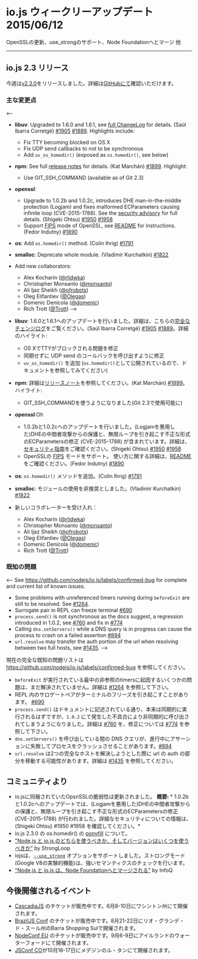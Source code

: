 # io.js ウィークリーアップデート 2015/06/12

OpenSSLの更新、use_strongのサポート、Node Foundationへとマージ 他

---

<!--
# io.js 2.3 releases
-->

## io.js 2.3 リリース

<!--
This week we had one io.js release [v2.3.0](https://iojs.org/dist/v2.3.0/), complete changelog can be found [on GitHub](https://github.com/nodejs/io.js/blob/master/CHANGELOG.md).
-->

今週は[v2.3.0](https://iojs.org/dist/v2.3.0/)をリリースしました。詳細は[GitHubにて](https://github.com/nodejs/io.js/blob/master/CHANGELOG.md)確認いただけます。

<!--
### Notable changes
-->

### 主な変更点

<--
* **libuv**: Upgraded to 1.6.0 and 1.6.1, see [full ChangeLog](https://github.com/libuv/libuv/blob/60e515d9e6f3d86c0eedad583805201f32ea3aed/ChangeLog#L1-L36) for details. (Saúl Ibarra Corretgé) [#1905](https://github.com/nodejs/io.js/pull/1905) [#1889](https://github.com/nodejs/io.js/pull/1889). Highlights include:
  - Fix TTY becoming blocked on OS X
  - Fix UDP send callbacks to not to be synchronous
  - Add `uv_os_homedir()` (exposed as `os.homedir()`, see below)
* **npm**: See full [release notes](https://github.com/npm/npm/releases/tag/v2.11.1) for details. (Kat Marchán) [#1899](https://github.com/nodejs/io.js/pull/1899). Highlight:
  - Use GIT_SSH_COMMAND (available as of Git 2.3)
* **openssl**:
  - Upgrade to 1.0.2b and 1.0.2c, introduces DHE man-in-the-middle protection (Logjam) and fixes malformed ECParameters causing infinite loop (CVE-2015-1788). See the [security advisory](https://www.openssl.org/news/secadv_20150611.txt) for full details. (Shigeki Ohtsu) [#1950](https://github.com/nodejs/io.js/pull/1950) [#1958](https://github.com/nodejs/io.js/pull/1958)
  - Support [FIPS](https://en.wikipedia.org/wiki/Federal_Information_Processing_Standards) mode of OpenSSL, see [README](https://github.com/nodejs/io.js#building-iojs-with-fips-compliant-openssl) for instructions. (Fedor Indutny) [#1890](https://github.com/nodejs/io.js/pull/1890)
* **os**: Add `os.homedir()` method. (Colin Ihrig) [#1791](https://github.com/nodejs/io.js/pull/1791)
* **smalloc**: Deprecate whole module. (Vladimir Kurchatkin) [#1822](https://github.com/nodejs/io.js/pull/1822)
* Add new collaborators:
  - Alex Kocharin ([@rlidwka](https://github.com/rlidwka))
  - Christopher Monsanto ([@monsanto](https://github.com/monsanto))
  - Ali Ijaz Sheikh ([@ofrobots](https://github.com/ofrobots))
  - Oleg Elifantiev ([@Olegas](https://github.com/Olegas))
  - Domenic Denicola ([@domenic](https://github.com/domenic))
  - Rich Trott ([@Trott](https://github.com/Trott))
-->

* **libuv**: 1.6.0と1.6.1へのアップデートを行いました。詳細は、こちらの[完全なチェンジログ](https://github.com/libuv/libuv/blob/60e515d9e6f3d86c0eedad583805201f32ea3aed/ChangeLog#L1-L36)をご覧ください。(Saúl Ibarra Corretgé) [#1905](https://github.com/nodejs/io.js/pull/1905) [#1889](https://github.com/nodejs/io.js/pull/1889)。詳細のハイライト:
  - OS XでTTYがブロックされる問題を修正
  - 同期せずに UDP send のコールバックを呼び出すように修正
  - `uv_os_homedir()` を追加 (`os.homedir()`として公開されているので、ドキュメントを参照してみてください)
* **npm**: 詳細は[リリースノート](https://github.com/npm/npm/releases/tag/v2.11.1)を参照してください。(Kat Marchán) [#1899](https://github.com/nodejs/io.js/pull/1899)。ハイライト:
  - GIT_SSH_COMMANDを使うようになりました(Git 2.3で使用可能に)
* **openssl**:Oh
  - 1.0.2bと1.0.2cへのアップデートを行いました。(Logjamを悪用した)DHEの中間者攻撃からの保護と、無限ループを引き起こす不正な形式のECParametersの修正 (CVE-2015-1788) が含まれています。詳細は、[セキュリティ指南](https://www.openssl.org/news/secadv_20150611.txt)をご確認ください。(Shigeki Ohtsu) [#1950](https://github.com/nodejs/io.js/pull/1950) [#1958](https://github.com/nodejs/io.js/pull/1958)
  - OpenSSLの [FIPS](https://en.wikipedia.org/wiki/Federal_Information_Processing_Standards) モードをサポート。 使い方に関する詳細は、[README](https://github.com/nodejs/io.js#building-iojs-with-fips-compliant-openssl) をご確認ください。(Fedor Indutny) [#1890](https://github.com/nodejs/io.js/pull/1890)
* **os**: `os.homedir()` メソッドを追加。(Colin Ihrig) [#1791](https://github.com/nodejs/io.js/pull/1791)
* **smalloc**: モジュールの使用を非推奨としました。(Vladimir Kurchatkin) [#1822](https://github.com/nodejs/io.js/pull/1822)
* 新しいコラボレーターを受け入れ：
  - Alex Kocharin ([@rlidwka](https://github.com/rlidwka))
  - Christopher Monsanto ([@monsanto](https://github.com/monsanto))
  - Ali Ijaz Sheikh ([@ofrobots](https://github.com/ofrobots))
  - Oleg Elifantiev ([@Olegas](https://github.com/Olegas))
  - Domenic Denicola ([@domenic](https://github.com/domenic))
  - Rich Trott ([@Trott](https://github.com/Trott))

<!--
### Known issues
-->

### 既知の問題

<--
See https://github.com/nodejs/io.js/labels/confirmed-bug for complete and current list of known issues.

* Some problems with unreferenced timers running during `beforeExit` are still to be resolved. See [#1264](https://github.com/nodejs/io.js/issues/1264).
* Surrogate pair in REPL can freeze terminal [#690](https://github.com/nodejs/io.js/issues/690)
* `process.send()` is not synchronous as the docs suggest, a regression introduced in 1.0.2, see [#760](https://github.com/nodejs/io.js/issues/760) and fix in [#774](https://github.com/nodejs/io.js/issues/774)
* Calling `dns.setServers()` while a DNS query is in progress can cause the process to crash on a failed assertion [#894](https://github.com/nodejs/io.js/issues/894)
* `url.resolve` may transfer the auth portion of the url when resolving between two full hosts, see [#1435](https://github.com/nodejs/io.js/issues/1435).
-->

現在の完全な既知の問題リストは https://github.com/nodejs/io.js/labels/confirmed-bug を参照してください。

* `beforeExit` が実行されている最中の非参照のtimersに起因するいくつかの問題は、まだ解決されていません。詳細は [#1264](https://github.com/nodejs/io.js/issues/1264) を参照して下さい。
* REPL 内のサロゲートペアがターミナルのフリーズを引き起こすことがあります。 [#690](https://github.com/nodejs/io.js/issues/690)
* `process.send()` はドキュメントに記述されている通り、本来は同期的に実行されるはずですが、`1.0.2` にて発生した不具合により非同期的に呼び出されてしまうようになりました。詳細は [#760](https://github.com/nodejs/io.js/issues/760) を、修正については [#774](https://github.com/nodejs/io.js/issues/774) を参照して下さい。
* `dns.setServers()` を呼び出している間の DNS クエリが、進行中にアサーションに失敗してプロセスをクラッシュさせることがあります。[#894](https://github.com/nodejs/io.js/issues/894)
* `url.resolve` は2つの完全なホストを解決しようとした際に url の auth の部分を移動する可能性があります。詳細は [#1435](https://github.com/nodejs/io.js/issues/1435) を参照してください。

<!--
### Community Updates
-->

## コミュニティより

<!--
* Openssl vulnerabilities are updated on io.js. **Resume:** *Upgrade to 1.0.2b and 1.0.2c, introduces DHE man-in-the-middle protection (Logjam) and fixes malformed ECParameters causing infinite loop (CVE-2015-1788). See the security advisory for full details. (Shigeki Ohtsu) #1950 #1958*
* io.js 2.3.0 os.homedir() [ponyfill](http://t.co/2XQV5XQblu)
* ["Should I use Node.js or io.js? And which version?"](https://strongloop.com/strongblog/should-i-use-node-js-or-io-js-and-which-version/) article by StrongLoop
* iojs now supports [`--use_strong`](https://t.co/4t1EaiiK27). Strong mode (part of Google v8 experiments) implements a stronger semantics.
* ["Node.js and io.js Merge Under the Node Foundation"](http://www.infoq.com/news/2015/05/nodejs-iojs#.VX41fCR99Kc.twitter) by InfoQ.
-->

* io.jsに同梱されていたOpsnSSLの脆弱性は更新されました。
 **概要:** * 1.0.2bと1.0.2cへのアップデートでは、(Logjamを悪用した)DHEの中間者攻撃からの保護と、無限ループを引き起こす不正な形式のECParametersの修正 (CVE-2015-1788) が行われました。詳細なセキュリティについての情報は、(Shigeki Ohtsu) #1950 #1958 を確認してください。*
* io.js 2.3.0 の os.homedir() の [ponyfill](http://t.co/2XQV5XQblu) について。
* ["Node.js と io.js のどちらを使うべきか、そしてバージョンはいくつを使うべきか"](https://strongloop.com/strongblog/should-i-use-node-js-or-io-js-and-which-version/) by StrongLoop
* iojsは、[`--use_strong`](https://t.co/4t1EaiiK27) オプションをサポートしました。ストロングモード(Google V8の実験的機能)は、強いセマンティクスのチェックを行います。
* ["Node.js と io.js は、Node Foundationへとマージされる"](http://www.infoq.com/news/2015/05/nodejs-iojs#.VX41fCR99Kc.twitter) by InfoQ

<!--
### Upcoming Events
-->

## 今後開催されるイベント

<!--
* [CascadiaJS](http://2015.cascadiajs.com/) tickets are on sale, July 8th - 10th at Washington State
* [BrazilJS Conf](http://braziljs.com.br/) tickets are on sale, August 21st - 22nd at Shopping Center BarraShoppingSul
* [NodeConf EU](http://nodeconf.eu/) tickets are on sale, September 6th - 9th at Waterford, Ireland
* [JSConf CO](http://www.jsconf.co/), October 16th - 17th at Ruta N, Medellin
-->

* [CascadiaJS](http://2015.cascadiajs.com/) のチケットが販売中です。6月8-10日にワシントン州にて開催されます。
* [BrazilJS Conf](http://braziljs.com.br/) のチケットが販売中です。8月21-22日にリオ・グランデ・ド・スール州のBarra Shopping Sulで開催されます。
* [NodeConf EU](http://nodeconf.eu/) のチケットが販売中です。9月6-9日にアイルランドのウォーターフォードにて開催されます。
* [JSConf CO](http://www.jsconf.co/)が10月16-17日にメデジンのル・タンにて開催されます。

